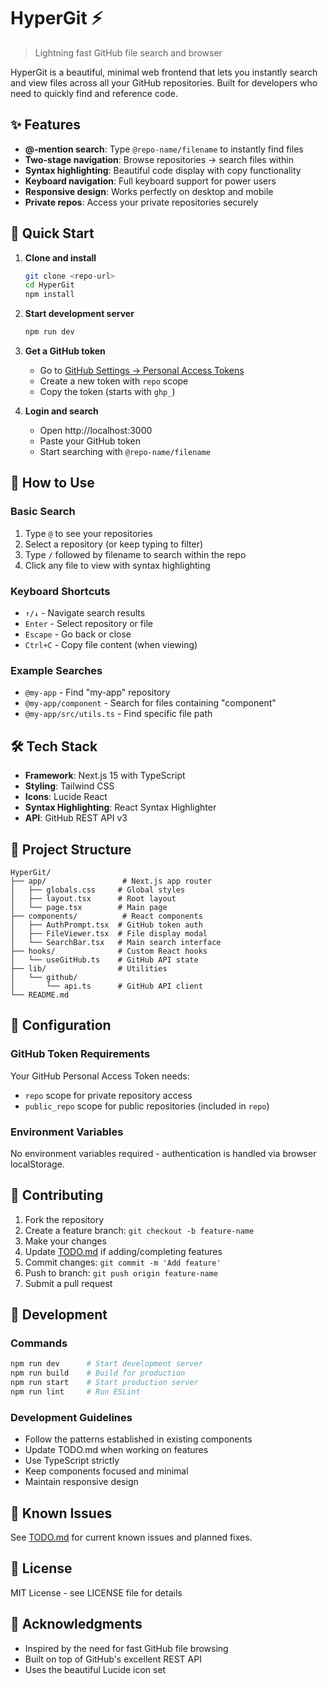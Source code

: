 # HyperGit ⚡

> Lightning fast GitHub file search and browser

HyperGit is a beautiful, minimal web frontend that lets you instantly search and view files across all your GitHub repositories. Built for developers who need to quickly find and reference code.

## ✨ Features

- **@-mention search**: Type `@repo-name/filename` to instantly find files
- **Two-stage navigation**: Browse repositories → search files within
- **Syntax highlighting**: Beautiful code display with copy functionality
- **Keyboard navigation**: Full keyboard support for power users
- **Responsive design**: Works perfectly on desktop and mobile
- **Private repos**: Access your private repositories securely

## 🚀 Quick Start

1. **Clone and install**
   ```bash
   git clone <repo-url>
   cd HyperGit
   npm install
   ```

2. **Start development server**
   ```bash
   npm run dev
   ```

3. **Get a GitHub token**
   - Go to [GitHub Settings → Personal Access Tokens](https://github.com/settings/tokens)
   - Create a new token with `repo` scope
   - Copy the token (starts with `ghp_`)

4. **Login and search**
   - Open http://localhost:3000
   - Paste your GitHub token
   - Start searching with `@repo-name/filename`

## 🎯 How to Use

### Basic Search
1. Type `@` to see your repositories
2. Select a repository (or keep typing to filter)
3. Type `/` followed by filename to search within the repo
4. Click any file to view with syntax highlighting

### Keyboard Shortcuts
- `↑/↓` - Navigate search results
- `Enter` - Select repository or file
- `Escape` - Go back or close
- `Ctrl+C` - Copy file content (when viewing)

### Example Searches
- `@my-app` - Find "my-app" repository
- `@my-app/component` - Search for files containing "component"
- `@my-app/src/utils.ts` - Find specific file path

## 🛠️ Tech Stack

- **Framework**: Next.js 15 with TypeScript
- **Styling**: Tailwind CSS
- **Icons**: Lucide React
- **Syntax Highlighting**: React Syntax Highlighter
- **API**: GitHub REST API v3

## 📁 Project Structure

```
HyperGit/
├── app/                 # Next.js app router
│   ├── globals.css     # Global styles
│   ├── layout.tsx      # Root layout
│   └── page.tsx        # Main page
├── components/          # React components
│   ├── AuthPrompt.tsx  # GitHub token auth
│   ├── FileViewer.tsx  # File display modal
│   └── SearchBar.tsx   # Main search interface
├── hooks/              # Custom React hooks
│   └── useGitHub.ts    # GitHub API state
├── lib/                # Utilities
│   └── github/
│       └── api.ts      # GitHub API client
└── README.md
```

## 🔧 Configuration

### GitHub Token Requirements
Your GitHub Personal Access Token needs:
- `repo` scope for private repository access
- `public_repo` scope for public repositories (included in `repo`)

### Environment Variables
No environment variables required - authentication is handled via browser localStorage.

## 🤝 Contributing

1. Fork the repository
2. Create a feature branch: `git checkout -b feature-name`
3. Make your changes
4. Update [TODO.md](./TODO.md) if adding/completing features
5. Commit changes: `git commit -m 'Add feature'`
6. Push to branch: `git push origin feature-name`
7. Submit a pull request

## 📝 Development

### Commands
```bash
npm run dev      # Start development server
npm run build    # Build for production
npm run start    # Start production server
npm run lint     # Run ESLint
```

### Development Guidelines
- Follow the patterns established in existing components
- Update TODO.md when working on features
- Use TypeScript strictly
- Keep components focused and minimal
- Maintain responsive design

## 🐛 Known Issues

See [TODO.md](./TODO.md#-bug-fixes--polish) for current known issues and planned fixes.

## 📄 License

MIT License - see LICENSE file for details

## 🙏 Acknowledgments

- Inspired by the need for fast GitHub file browsing
- Built on top of GitHub's excellent REST API
- Uses the beautiful Lucide icon set